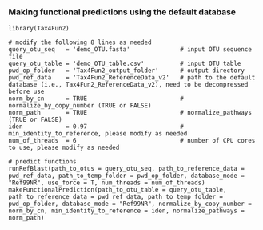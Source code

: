 
### Making functional predictions using the default database

    library(Tax4Fun2)

    # modify the following 8 lines as needed
    query_otu_seq   = 'demo_OTU.fasta'              # input OTU sequence file
    query_otu_table = 'demo_OTU_table.csv'          # input OTU table
    pwd_op_folder   = 'Tax4Fun2_output_folder'      # output directory
    pwd_ref_data    = 'Tax4Fun2_ReferenceData_v2'   # path to the default database (i.e., Tax4Fun2_ReferenceData_v2), need to be decompressed before use
    norm_by_cn      = TRUE                          # normalize_by_copy_number (TRUE or FALSE)
    norm_path       = TRUE                          # normalize_pathways (TRUE or FALSE)
    iden            = 0.97                          # min_identity_to_reference, please modify as needed
    num_of_threads  = 6                             # number of CPU cores to use, please modify as needed

    # predict functions
    runRefBlast(path_to_otus = query_otu_seq, path_to_reference_data = pwd_ref_data, path_to_temp_folder = pwd_op_folder, database_mode = "Ref99NR", use_force = T, num_threads = num_of_threads)
    makeFunctionalPrediction(path_to_otu_table = query_otu_table, path_to_reference_data = pwd_ref_data, path_to_temp_folder = pwd_op_folder, database_mode = "Ref99NR", normalize_by_copy_number = norm_by_cn, min_identity_to_reference = iden, normalize_pathways = norm_path)
